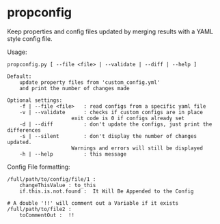 propconfig
==========

Keep properties and config files updated by merging results with a YAML style config file.

Usage:

    propconfig.py [ --file <file> | --validate | --diff | --help ]

    Default:
        update property files from 'custom_config.yml'
        and print the number of changes made

    Optional settings:
        -f | --file <file>   : read configs from a specific yaml file
        -v | --validate      : checks if custom configs are in place
                         exit code is 0 if configs already set
        -d | --diff          : don't update the configs, just print the differences
        -s | --silent        : don't display the number of changes updated.
                         Warnings and errors will still be displayed
        -h | --help          : this message

Config File formatting:

    /full/path/to/config/file/1 :
        changeThisValue : to_this
        if.this.is.not.found :  It Will Be Appended to the Config
    
    # A double '!!' will comment out a Variable if it exists
    /full/path/to/file2 :
        toCommentOut :  !!
        

